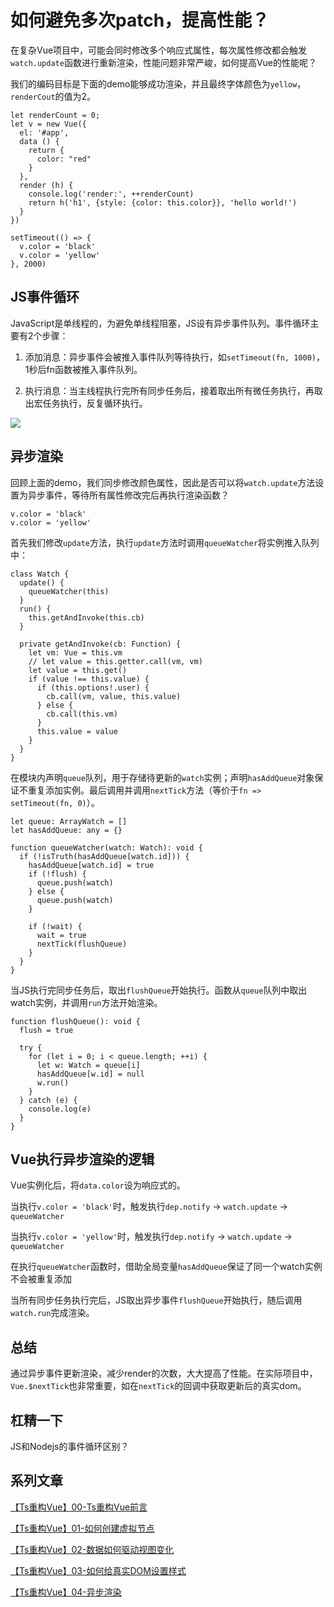 # 如何避免多次patch，提高性能？

在复杂Vue项目中，可能会同时修改多个响应式属性，每次属性修改都会触发`watch.update`函数进行重新渲染，性能问题非常严峻，如何提高Vue的性能呢？

我们的编码目标是下面的demo能够成功渲染，并且最终字体颜色为`yellow`，`renderCout`的值为2。

```
let renderCount = 0;
let v = new Vue({
  el: '#app',
  data () {
    return {
      color: "red"
    }
  },
  render (h) {
    console.log('render:', ++renderCount)
    return h('h1', {style: {color: this.color}}, 'hello world!')
  }
})

setTimeout(() => {
  v.color = 'black'
  v.color = 'yellow'
}, 2000)
```

## JS事件循环

JavaScript是单线程的，为避免单线程阻塞，JS设有异步事件队列。事件循环主要有2个步骤：

1. 添加消息：异步事件会被推入事件队列等待执行，如`setTimeout(fn, 1000)`，1秒后fn函数被推入事件队列。

2. 执行消息：当主线程执行完所有同步任务后，接着取出所有微任务执行，再取出宏任务执行，反复循环执行。

![](https://user-gold-cdn.xitu.io/2019/9/2/16cf04fee9cbf0da?w=601&h=527&f=png&s=253913)

## 异步渲染

回顾上面的demo，我们同步修改颜色属性，因此是否可以将`watch.update`方法设置为异步事件，等待所有属性修改完后再执行渲染函数？

```
v.color = 'black'
v.color = 'yellow'
```

首先我们修改`update`方法，执行`update`方法时调用`queueWatcher`将实例推入队列中：
```
class Watch {
  update() {
    queueWatcher(this)
  }
  run() {
    this.getAndInvoke(this.cb)
  }

  private getAndInvoke(cb: Function) {
    let vm: Vue = this.vm
    // let value = this.getter.call(vm, vm)
    let value = this.get()
    if (value !== this.value) {
      if (this.options!.user) {
        cb.call(vm, value, this.value)
      } else {
        cb.call(this.vm)
      }
      this.value = value
    }
  }
}
```

在模块内声明`queue`队列，用于存储待更新的`watch`实例；声明`hasAddQueue`对象保证不重复添加实例。最后调用并调用`nextTick`方法（等价于`fn => setTimeout(fn, 0)`）。
```
let queue: ArrayWatch = []
let hasAddQueue: any = {}

function queueWatcher(watch: Watch): void {
  if (!isTruth(hasAddQueue[watch.id])) {
    hasAddQueue[watch.id] = true
    if (!flush) {
      queue.push(watch)
    } else {
      queue.push(watch)
    }

    if (!wait) {
      wait = true
      nextTick(flushQueue)
    }
  }
}
```

当JS执行完同步任务后，取出`flushQueue`开始执行。函数从`queue`队列中取出watch实例，并调用`run`方法开始渲染。
```
function flushQueue(): void {
  flush = true

  try {
    for (let i = 0; i < queue.length; ++i) {
      let w: Watch = queue[i]
      hasAddQueue[w.id] = null
      w.run()
    }
  } catch (e) {
    console.log(e)
  }
}
```
## Vue执行异步渲染的逻辑

Vue实例化后，将`data.color`设为响应式的。

当执行`v.color = 'black'`时，触发执行`dep.notify` -> `watch.update` -> `queueWatcher`

当执行`v.color = 'yellow'`时，触发执行`dep.notify` -> `watch.update` -> `queueWatcher`

在执行`queueWatcher`函数时，借助全局变量`hasAddQueue`保证了同一个watch实例不会被重复添加

当所有同步任务执行完后，JS取出异步事件`flushQueue`开始执行，随后调用`watch.run`完成渲染。

## 总结

通过异步事件更新渲染，减少render的次数，大大提高了性能。在实际项目中，`Vue.$nextTick`也非常重要，如在`nextTick`的回调中获取更新后的真实dom。

## 杠精一下

JS和Nodejs的事件循环区别？

## 系列文章

[【Ts重构Vue】00-Ts重构Vue前言](https://juejin.im/post/5d64ad8bf265da039135247b)

[【Ts重构Vue】01-如何创建虚拟节点](https://juejin.im/post/5d638c1a6fb9a06aff5e7e57)

[【Ts重构Vue】02-数据如何驱动视图变化](https://juejin.im/post/5d637ebc6fb9a06ad45151a7)

[【Ts重构Vue】03-如何给真实DOM设置样式](https://juejin.im/post/5d639eeff265da0394021683)

[【Ts重构Vue】04-异步渲染](https://juejin.im/post/5d6c9faaf265da03de3b1bd9)